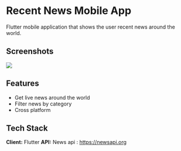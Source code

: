 
# Recent News Mobile App

Flutter mobile application that shows the user recent news around the world.



## Screenshots


<img src="https://user-images.githubusercontent.com/57450093/158083991-ac6af7fe-040f-46b2-8078-2d245092a22f.png"></img>

## Features

- Get live news around the world
- Filter news by category
- Cross platform


## Tech Stack

**Client:** Flutter
**API:** News api : https://newsapi.org


